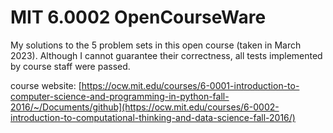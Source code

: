# MIT 6.0002 OpenCourseWare

My solutions to the 5 problem sets in this open course (taken in March 2023). Although I cannot guarantee their correctness, all tests implemented by course staff were passed.

course website: [https://ocw.mit.edu/courses/6-0001-introduction-to-computer-science-and-programming-in-python-fall-2016/~/Documents/github](https://ocw.mit.edu/courses/6-0002-introduction-to-computational-thinking-and-data-science-fall-2016/)

